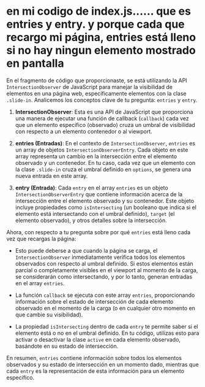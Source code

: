 # en mi codigo de index.js...... que es entries y entry. y porque cada que recargo mi página, entries está lleno si no hay ningun elemento mostrado en pantalla

En el fragmento de código que proporcionaste, se está utilizando la API `IntersectionObserver` de JavaScript para manejar la visibilidad de elementos en una página web, específicamente elementos con la clase `.slide-in`. Analicemos los conceptos clave de tu pregunta: `entries` y `entry`.

1. **IntersectionObserver**: Esta es una API de JavaScript que proporciona una manera de ejecutar una función de callback (`callback`) cada vez que un elemento específico (observado) cruza un umbral de visibilidad con respecto a un elemento contenedor o al viewport.

2. **entries (Entradas)**: En el contexto de `IntersectionObserver`, `entries` es un array de objetos `IntersectionObserverEntry`. Cada objeto en este array representa un cambio en la intersección entre el elemento observado y un contenedor. En tu caso, cada vez que un elemento con la clase `.slide-in` cruza el umbral definido en `options`, se genera una nueva entrada en este array.

3. **entry (Entrada)**: Cada `entry` en el array `entries` es un objeto `IntersectionObserverEntry` que contiene información acerca de la intersección entre el elemento observado y su contenedor. Este objeto incluye propiedades como `isIntersecting` (un booleano que indica si el elemento está intersectando con el umbral definido), `target` (el elemento observado), y otros detalles sobre la intersección.

Ahora, con respecto a tu pregunta sobre por qué `entries` está lleno cada vez que recargas la página:

-   Esto puede deberse a que cuando la página se carga, el `IntersectionObserver` inmediatamente verifica todos los elementos observados con respecto al umbral definido. Si estos elementos están parcial o completamente visibles en el viewport al momento de la carga, se considerarán como intersectando, y por lo tanto, generan entradas en el array `entries`.

-   La función `callback` se ejecuta con este array `entries`, proporcionando información sobre el estado de intersección de cada elemento observado en el momento de la carga (o en cualquier otro momento en que cambie su visibilidad).

-   La propiedad `isIntersecting` dentro de cada `entry` te permite saber si el elemento está o no en el umbral definido. En tu código, utilizas esto para activar o desactivar la clase `active` en cada elemento observado, basándote en su estado de intersección.

En resumen, `entries` contiene información sobre todos los elementos observados y su estado de intersección en un momento dado, mientras que cada `entry` es la representación de esta información para un elemento específico.
